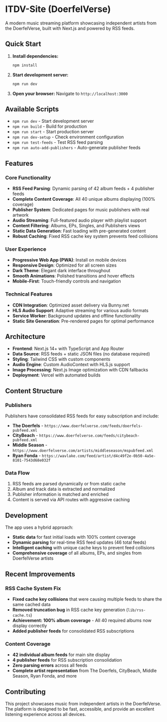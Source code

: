 # ITDV-Site (DoerfelVerse)

A modern music streaming platform showcasing independent artists from the DoerfelVerse, built with Next.js and powered by RSS feeds.

## Quick Start

1. **Install dependencies:**
   ```bash
   npm install
   ```

2. **Start development server:**
   ```bash
   npm run dev
   ```

3. **Open your browser:**
   Navigate to `http://localhost:3000`

## Available Scripts

- `npm run dev` - Start development server
- `npm run build` - Build for production
- `npm run start` - Start production server
- `npm run dev-setup` - Check environment configuration
- `npm run test-feeds` - Test RSS feed parsing
- `npm run auto-add-publishers` - Auto-generate publisher feeds

## Features

### Core Functionality
- **RSS Feed Parsing**: Dynamic parsing of 42 album feeds + 4 publisher feeds
- **Complete Content Coverage**: All 40 unique albums displaying (100% coverage)
- **Publisher System**: Dedicated pages for music publishers with real artwork  
- **Audio Streaming**: Full-featured audio player with playlist support
- **Content Filtering**: Albums, EPs, Singles, and Publishers views
- **Static Data Generation**: Fast loading with pre-generated content
- **Robust Caching**: Fixed RSS cache key system prevents feed collisions

### User Experience
- **Progressive Web App (PWA)**: Install on mobile devices
- **Responsive Design**: Optimized for all screen sizes
- **Dark Theme**: Elegant dark interface throughout
- **Smooth Animations**: Polished transitions and hover effects
- **Mobile-First**: Touch-friendly controls and navigation

### Technical Features
- **CDN Integration**: Optimized asset delivery via Bunny.net
- **HLS Audio Support**: Adaptive streaming for various audio formats
- **Service Worker**: Background updates and offline functionality
- **Static Site Generation**: Pre-rendered pages for optimal performance

## Architecture

- **Frontend**: Next.js 14+ with TypeScript and App Router
- **Data Source**: RSS feeds + static JSON files (no database required)
- **Styling**: Tailwind CSS with custom components
- **Audio Engine**: Custom AudioContext with HLS.js support
- **Image Processing**: Next.js Image optimization with CDN fallbacks
- **Deployment**: Vercel with automated builds

## Content Structure

### Publishers
Publishers have consolidated RSS feeds for easy subscription and include:
- **The Doerfels** - `https://www.doerfelverse.com/feeds/doerfels-pubfeed.xml`
- **CityBeach** - `https://www.doerfelverse.com/feeds/citybeach-pubfeed.xml`
- **Middle Season** - `https://www.doerfelverse.com/artists/middleseason/mspubfeed.xml`
- **Ryan Fonda** - `https://wavlake.com/feed/artist/d4c49f2e-0b50-4a5e-8101-7543d68e032f`

### Data Flow
1. RSS feeds are parsed dynamically or from static cache
2. Album and track data is extracted and normalized
3. Publisher information is matched and enriched
4. Content is served via API routes with aggressive caching

## Development

The app uses a hybrid approach:
- **Static data** for fast initial loads with 100% content coverage
- **Dynamic parsing** for real-time RSS feed updates (46 total feeds)
- **Intelligent caching** with unique cache keys to prevent feed collisions
- **Comprehensive coverage** of all albums, EPs, and singles from DoerfelVerse artists

## Recent Improvements

### RSS Cache System Fix
- **Fixed cache key collisions** that were causing multiple feeds to share the same cached data
- **Removed truncation bug** in RSS cache key generation (`lib/rss-cache.ts`)
- **Achievement: 100% album coverage** - All 40 required albums now display correctly
- **Added publisher feeds** for consolidated RSS subscriptions

### Content Coverage
- **42 individual album feeds** for main site display
- **4 publisher feeds** for RSS subscription consolidation  
- **Zero parsing errors** across all feeds
- **Complete artist representation** from The Doerfels, CityBeach, Middle Season, Ryan Fonda, and more

## Contributing

This project showcases music from independent artists in the DoerfelVerse. The platform is designed to be fast, accessible, and provide an excellent listening experience across all devices.
